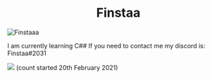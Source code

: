 <h1 align="center">Finstaa
 </h1>
<p align="left"> <img src="https://komarev.com/ghpvc/?username=Finstaaa" alt="Finstaaa" /> </p>

I am currently learning C## 
If you need to contact me my discord is: Finstaa#2031

![](![](https://hit.yhype.me/github/profile?user_id=49602930))
(count started 20th February 2021)
